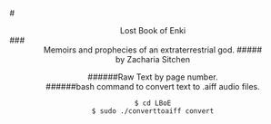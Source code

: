 #<center>Lost Book of Enki</center>
###<center>Memoirs and prophecies of an extraterrestrial god.
#####<center>by Zacharia Sitchen</center>

      
######Raw Text by page number.  
######bash command to convert text to .aiff audio files. 
    
    $ cd LBoE
    $ sudo ./converttoaiff convert
